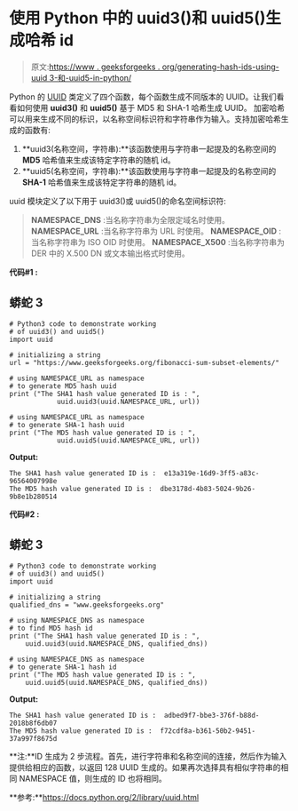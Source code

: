 # 使用 Python 中的 uuid3()和 uuid5()生成哈希 id

> 原文:[https://www . geeksforgeeks . org/generating-hash-ids-using-uuid 3-和-uuid5-in-python/](https://www.geeksforgeeks.org/generating-hash-ids-using-uuid3-and-uuid5-in-python/)

Python 的 [UUID](https://www.geeksforgeeks.org/generating-random-ids-using-uuid-python/) 类定义了四个函数，每个函数生成不同版本的 UUID。让我们看看如何使用 **uuid3()** 和 **uuid5()** 基于 MD5 和 SHA-1 哈希生成 UUID。
加密哈希可以用来生成不同的标识，以名称空间标识符和字符串作为输入。支持加密哈希生成的函数有:

1.  **uuid3(名称空间，字符串):**该函数使用与字符串一起提及的名称空间的 **MD5** 哈希值来生成该特定字符串的随机 id。
2.  **uuid5(名称空间，字符串):**该函数使用与字符串一起提及的名称空间的 **SHA-1** 哈希值来生成该特定字符串的随机 id。

uuid 模块定义了以下用于 uuid3()或 uuid5()的命名空间标识符:

> **NAMESPACE_DNS** :当名称字符串为全限定域名时使用。
> **NAMESPACE_URL** :当名称字符串为 URL 时使用。
> **NAMESPACE_OID** :当名称字符串为 ISO OID 时使用。
> **NAMESPACE_X500** :当名称字符串为 DER 中的 X.500 DN 或文本输出格式时使用。

**代码#1 :**

## 蟒蛇 3

```
# Python3 code to demonstrate working
# of uuid3() and uuid5()
import uuid

# initializing a string
url = "https://www.geeksforgeeks.org/fibonacci-sum-subset-elements/"

# using NAMESPACE_URL as namespace
# to generate MD5 hash uuid
print ("The SHA1 hash value generated ID is : ",
            uuid.uuid3(uuid.NAMESPACE_URL, url))

# using NAMESPACE_URL as namespace 
# to generate SHA-1 hash uuid
print ("The MD5 hash value generated ID is : ",
            uuid.uuid5(uuid.NAMESPACE_URL, url))
```

**Output:** 

```
The SHA1 hash value generated ID is :  e13a319e-16d9-3ff5-a83c-96564007998e
The MD5 hash value generated ID is :  dbe3178d-4b83-5024-9b26-9b8e1b280514
```

**代码#2 :**

## 蟒蛇 3

```
# Python3 code to demonstrate working 
# of uuid3() and uuid5()
import uuid

# initializing a string
qualified_dns = "www.geeksforgeeks.org"

# using NAMESPACE_DNS as namespace
# to find MD5 hash id
print ("The SHA1 hash value generated ID is : ",
    uuid.uuid3(uuid.NAMESPACE_DNS, qualified_dns))

# using NAMESPACE_DNS as namespace
# to generate SHA-1 hash id
print ("The MD5 hash value generated ID is : ",
    uuid.uuid5(uuid.NAMESPACE_DNS, qualified_dns))
```

**Output:** 

```
The SHA1 hash value generated ID is :  adbed9f7-bbe3-376f-b88d-2018b8f6db07
The MD5 hash value generated ID is :  f72cdf8a-b361-50b2-9451-37a997f8675d
```

**注:**ID 生成为 2 步流程。首先，进行字符串和名称空间的连接，然后作为输入提供给相应的函数，以返回 128 UUID 生成的。如果再次选择具有相似字符串的相同 NAMESPACE 值，则生成的 ID 也将相同。

**参考:**https://docs.python.org/2/library/uuid.html